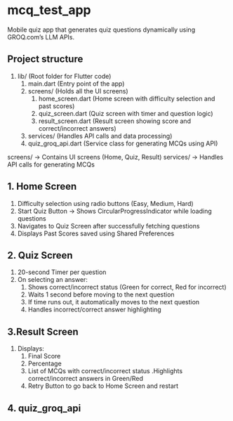 # mcq_test_app
Mobile quiz app that generates quiz questions dynamically using GROQ.com’s LLM APIs.

## Project structure
1. lib/ (Root folder for Flutter code)
    1. main.dart (Entry point of the app)
    2. screens/ (Holds all the UI screens)
        1. home_screen.dart (Home screen with difficulty selection and past scores)
        2. quiz_screen.dart (Quiz screen with timer and question logic)
        3. result_screen.dart (Result screen showing score and correct/incorrect answers)
    3. services/ (Handles API calls and data processing)
      1. quiz_groq_api.dart (Service class for generating MCQs using API)
         
screens/ → Contains UI screens (Home, Quiz, Result)
services/ → Handles API calls for generating MCQs

## 1. Home Screen
1. Difficulty selection using radio buttons (Easy, Medium, Hard)
2. Start Quiz Button → Shows CircularProgressIndicator while loading questions
3. Navigates to Quiz Screen after successfully fetching questions
4. Displays Past Scores saved using Shared Preferences

## 2. Quiz Screen
1.  20-second Timer per question
2. On selecting an answer:
    1. Shows correct/incorrect status (Green for correct, Red for incorrect)
    2. Waits 1 second before moving to the next question
    3. If time runs out, it automatically moves to the next question
    4. Handles incorrect/correct answer highlighting


## 3.Result Screen
1. Displays:
    1. Final Score
    2. Percentage
    3. List of MCQs with correct/incorrect status .Highlights correct/incorrect answers in Green/Red
    4. Retry Button to go back to Home Screen and restart

## 4. quiz_groq_api
